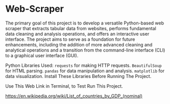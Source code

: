 # Web-Scraper
The primary goal of this project is to develop a versatile Python-based web scraper that extracts tabular data from websites, performs fundamental data cleaning and analysis operations, and offers an interactive user interface.
The project aims to serve as a foundation for future enhancements, including the addition of more advanced cleaning and analytical operations and a transition from the command-line interface (CLI) to a graphical user interface (GUI).


Python Libraries Used: 
`requests` for making HTTP requests. 
`BeautifulSoup` for HTML parsing. 
`pandas` for data manipulation and analysis. 
`matplotlib` for data visualization. 
Install These Libraries Before Running The Project.



Use This Web Link in Terminal, to Test Run This Project.

https://en.wikipedia.org/wiki/List_of_countries_by_GDP_(nominal)
